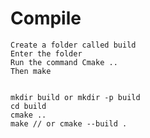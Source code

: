 # Compile
    Create a folder called build
    Enter the folder
    Run the command Cmake ..
    Then make


    mkdir build or mkdir -p build
    cd build
    cmake ..
    make // or cmake --build .


